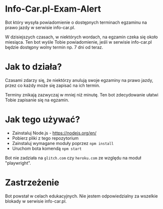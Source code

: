 # Info-Car.pl-Exam-Alert
 Bot który wysyła powiadomienie o dostępnych terminach egzaminu na prawo jazdy w serwisie info-car.pl.
 
 W dzisiejszych czasach, w niektórych wordach, na egzamin czeka się około miesiąca. Ten bot wyśle Tobie powiadomienie, jeśli w serwisie info-car.pl będzie dostępny wolny termin np. 7 dni od teraz.
 
 # Jak to działa?
 Czasami zdarzy się, że niektórzy anulują swoje egzaminy na prawo jazdy, przez co każdy może się zapisać na ich termin.
 
 Terminy znikają zazwyczaj w mniej niż minutę. Ten bot zdecydowanie ułatwi Tobie zapisanie się na egzamin.
 
 # Jak tego używać?
 - Zainstaluj Node.js - https://nodejs.org/en/
 - Pobierz pliki z tego repozytorium
 - Zainstaluj wymagane moduły poprzez `npm install`
 - Uruchom bota komendą `npm start`

Bot nie zadziała na `glitch.com` czy `heroku.com` ze względu na moduł "playwright".

# Zastrzeżenie
Bot powstał w celach edukacyjnych. Nie jestem odpowiedzialny za wszelkie blokady w serwisie info-car.pl.
